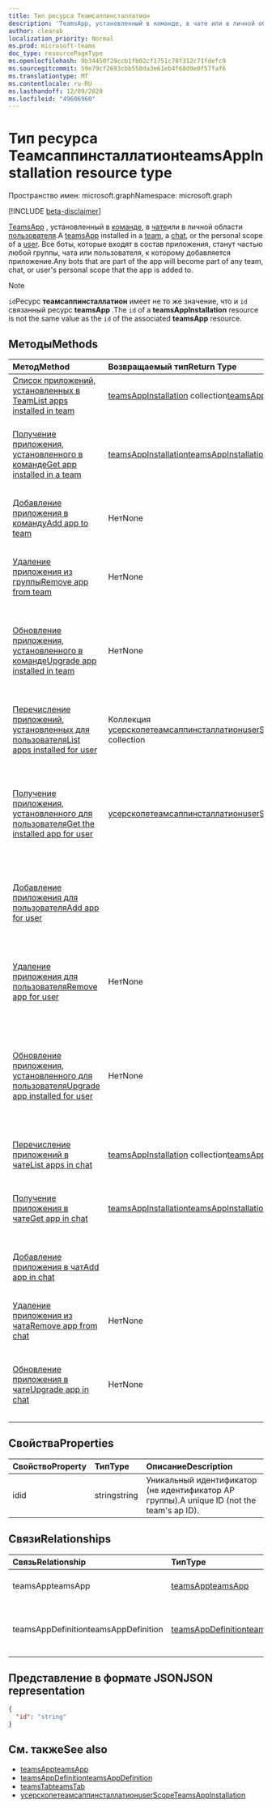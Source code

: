 ```yaml
---
title: Тип ресурса Теамсаппинсталлатион
description: 'TeamsApp, установленный в команде, в чате или в личной области пользователя. '
author: clearab
localization_priority: Normal
ms.prod: microsoft-teams
doc_type: resourcePageType
ms.openlocfilehash: 9b34450f29ccb1fb02cf1751c78f312c71fdefc9
ms.sourcegitcommit: 59e79cf2693cbb550da3e61eb4f68d9e0f57faf6
ms.translationtype: MT
ms.contentlocale: ru-RU
ms.lasthandoff: 12/09/2020
ms.locfileid: "49606960"
---
```

# <a name="teamsappinstallation-resource-type"></a><span data-ttu-id="af5a9-103">Тип ресурса Теамсаппинсталлатион</span><span class="sxs-lookup"><span data-stu-id="af5a9-103">teamsAppInstallation resource type</span></span>

<span data-ttu-id="af5a9-104">Пространство имен: microsoft.graph</span><span class="sxs-lookup"><span data-stu-id="af5a9-104">Namespace: microsoft.graph</span></span>

[!INCLUDE [beta-disclaimer](../../includes/beta-disclaimer.md)]

<span data-ttu-id="af5a9-105">[TeamsApp](teamsapp.md) , установленный в [команде](team.md), в [чате](chat.md)или в личной области [пользователя](user.md).</span><span class="sxs-lookup"><span data-stu-id="af5a9-105">A [teamsApp](teamsapp.md) installed in a [team](team.md), a [chat](chat.md), or the personal scope of a [user](user.md).</span></span> <span data-ttu-id="af5a9-106">Все боты, которые входят в состав приложения, станут частью любой группы, чата или пользователя, к которому добавляется приложение.</span><span class="sxs-lookup"><span data-stu-id="af5a9-106">Any bots that are part of the app will become part of any team, chat, or user's personal scope that the app is added to.</span></span>

> [!NOTE]
> <span data-ttu-id="af5a9-107">`id`Ресурс **теамсаппинсталлатион** имеет не то же значение, что и `id` связанный ресурс **teamsApp** .</span><span class="sxs-lookup"><span data-stu-id="af5a9-107">The `id` of a **teamsAppInstallation** resource is not the same value as the `id` of the associated **teamsApp** resource.</span></span>

## <a name="methods"></a><span data-ttu-id="af5a9-108">Методы</span><span class="sxs-lookup"><span data-stu-id="af5a9-108">Methods</span></span>

| <span data-ttu-id="af5a9-109">Метод</span><span class="sxs-lookup"><span data-stu-id="af5a9-109">Method</span></span>       | <span data-ttu-id="af5a9-110">Возвращаемый тип</span><span class="sxs-lookup"><span data-stu-id="af5a9-110">Return Type</span></span>  |<span data-ttu-id="af5a9-111">Описание</span><span class="sxs-lookup"><span data-stu-id="af5a9-111">Description</span></span>|
|:---------------|:--------|:----------|
|[<span data-ttu-id="af5a9-112">Список приложений, установленных в Team</span><span class="sxs-lookup"><span data-stu-id="af5a9-112">List apps installed in team</span></span>](../api/team-list-installedapps.md) | <span data-ttu-id="af5a9-113">[teamsAppInstallation](teamsappinstallation.md) collection</span><span class="sxs-lookup"><span data-stu-id="af5a9-113">[teamsAppInstallation](teamsappinstallation.md) collection</span></span> | <span data-ttu-id="af5a9-114">Список приложений, установленных в команде.</span><span class="sxs-lookup"><span data-stu-id="af5a9-114">List apps installed in a team.</span></span>|
|[<span data-ttu-id="af5a9-115">Получение приложения, установленного в команде</span><span class="sxs-lookup"><span data-stu-id="af5a9-115">Get app installed in a team</span></span>](../api/team-get-installedapps.md) | [<span data-ttu-id="af5a9-116">teamsAppInstallation</span><span class="sxs-lookup"><span data-stu-id="af5a9-116">teamsAppInstallation</span></span>](teamsappinstallation.md) | <span data-ttu-id="af5a9-117">Получение указанного приложения, установленного в команде.</span><span class="sxs-lookup"><span data-stu-id="af5a9-117">Get the specified app installed in a team.</span></span>|
|[<span data-ttu-id="af5a9-118">Добавление приложения в команду</span><span class="sxs-lookup"><span data-stu-id="af5a9-118">Add app to team</span></span>](../api/team-post-installedapps.md) |<span data-ttu-id="af5a9-119">Нет</span><span class="sxs-lookup"><span data-stu-id="af5a9-119">None</span></span> | <span data-ttu-id="af5a9-120">Добавление приложения в группу (установка).</span><span class="sxs-lookup"><span data-stu-id="af5a9-120">Add (install) an app to a team.</span></span>|
|[<span data-ttu-id="af5a9-121">Удаление приложения из группы</span><span class="sxs-lookup"><span data-stu-id="af5a9-121">Remove app from team</span></span>](../api/team-delete-installedapps.md) | <span data-ttu-id="af5a9-122">Нет</span><span class="sxs-lookup"><span data-stu-id="af5a9-122">None</span></span> | <span data-ttu-id="af5a9-123">Удаление приложения из команды (удаление).</span><span class="sxs-lookup"><span data-stu-id="af5a9-123">Remove (uninstall) an app from a team.</span></span>|
|[<span data-ttu-id="af5a9-124">Обновление приложения, установленного в команде</span><span class="sxs-lookup"><span data-stu-id="af5a9-124">Upgrade app installed in team</span></span>](../api/team-teamsappinstallation-upgrade.md) | <span data-ttu-id="af5a9-125">Нет</span><span class="sxs-lookup"><span data-stu-id="af5a9-125">None</span></span> | <span data-ttu-id="af5a9-126">Обновите приложение, установленное в команде, до последней версии.</span><span class="sxs-lookup"><span data-stu-id="af5a9-126">Upgrade the app installed in a team to the latest version.</span></span>|
|[<span data-ttu-id="af5a9-127">Перечисление приложений, установленных для пользователя</span><span class="sxs-lookup"><span data-stu-id="af5a9-127">List apps installed for user</span></span>](../api/userteamwork-list-installedapps.md) | <span data-ttu-id="af5a9-128">Коллекция [усерскопетеамсаппинсталлатион](userscopeteamsappinstallation.md)</span><span class="sxs-lookup"><span data-stu-id="af5a9-128">[userScopeTeamsAppInstallation](userscopeteamsappinstallation.md) collection</span></span> | <span data-ttu-id="af5a9-129">Список приложений, установленных в личной области пользователя.</span><span class="sxs-lookup"><span data-stu-id="af5a9-129">List apps installed in the personal scope of a user.</span></span>|
|[<span data-ttu-id="af5a9-130">Получение приложения, установленного для пользователя</span><span class="sxs-lookup"><span data-stu-id="af5a9-130">Get the installed app for user</span></span>](../api/userteamwork-get-installedapps.md)| [<span data-ttu-id="af5a9-131">усерскопетеамсаппинсталлатион</span><span class="sxs-lookup"><span data-stu-id="af5a9-131">userScopeTeamsAppInstallation</span></span>](userscopeteamsappinstallation.md) | <span data-ttu-id="af5a9-132">Получение указанного приложения, установленного в личной области пользователя.</span><span class="sxs-lookup"><span data-stu-id="af5a9-132">Get the specified app installed in the personal scope of a user.</span></span> |
|[<span data-ttu-id="af5a9-133">Добавление приложения для пользователя</span><span class="sxs-lookup"><span data-stu-id="af5a9-133">Add app for user</span></span>](../api/userteamwork-post-installedapps.md) | | <span data-ttu-id="af5a9-134">Добавление (установка) приложения в личной области пользователя.</span><span class="sxs-lookup"><span data-stu-id="af5a9-134">Add (install) an app in the personal scope of a user.</span></span>|
|[<span data-ttu-id="af5a9-135">Удаление приложения для пользователя</span><span class="sxs-lookup"><span data-stu-id="af5a9-135">Remove app for user</span></span>](../api/userteamwork-delete-installedapps.md) | <span data-ttu-id="af5a9-136">Нет</span><span class="sxs-lookup"><span data-stu-id="af5a9-136">None</span></span> | <span data-ttu-id="af5a9-137">Удалить (удалить) приложение в личной области пользователя.</span><span class="sxs-lookup"><span data-stu-id="af5a9-137">Remove (uninstall) an app in the personal scope of a user.</span></span>|
|[<span data-ttu-id="af5a9-138">Обновление приложения, установленного для пользователя</span><span class="sxs-lookup"><span data-stu-id="af5a9-138">Upgrade app installed for user</span></span>](../api/userteamwork-teamsappinstallation-upgrade.md) | <span data-ttu-id="af5a9-139">Нет</span><span class="sxs-lookup"><span data-stu-id="af5a9-139">None</span></span> | <span data-ttu-id="af5a9-140">Обновление приложения, установленного в личной области пользователя, до последней версии.</span><span class="sxs-lookup"><span data-stu-id="af5a9-140">Upgrade the app installed in the personal scope of a user to the latest version.</span></span>|
|[<span data-ttu-id="af5a9-141">Перечисление приложений в чате</span><span class="sxs-lookup"><span data-stu-id="af5a9-141">List apps in chat</span></span>](../api/chat-list-installedapps.md) |<span data-ttu-id="af5a9-142">[teamsAppInstallation](teamsappinstallation.md) collection</span><span class="sxs-lookup"><span data-stu-id="af5a9-142">[teamsAppInstallation](teamsappinstallation.md) collection</span></span> | <span data-ttu-id="af5a9-143">Список приложений, установленных в чате.</span><span class="sxs-lookup"><span data-stu-id="af5a9-143">List apps installed in a chat.</span></span>|
|[<span data-ttu-id="af5a9-144">Получение приложения в чате</span><span class="sxs-lookup"><span data-stu-id="af5a9-144">Get app in chat</span></span>](../api/chat-get-installedapps.md) | [<span data-ttu-id="af5a9-145">teamsAppInstallation</span><span class="sxs-lookup"><span data-stu-id="af5a9-145">teamsAppInstallation</span></span>](teamsappinstallation.md) | <span data-ttu-id="af5a9-146">Получение указанного приложения, установленного в чате.</span><span class="sxs-lookup"><span data-stu-id="af5a9-146">Get the specified app installed in a chat.</span></span>|
|[<span data-ttu-id="af5a9-147">Добавление приложения в чат</span><span class="sxs-lookup"><span data-stu-id="af5a9-147">Add app in chat</span></span>](../api/chat-post-installedapps.md) | | <span data-ttu-id="af5a9-148">Добавление приложения в чат (установка).</span><span class="sxs-lookup"><span data-stu-id="af5a9-148">Add (install) an app to a chat.</span></span>|
|[<span data-ttu-id="af5a9-149">Удаление приложения из чата</span><span class="sxs-lookup"><span data-stu-id="af5a9-149">Remove app from chat</span></span>](../api/chat-delete-installedapps.md) | <span data-ttu-id="af5a9-150">Нет</span><span class="sxs-lookup"><span data-stu-id="af5a9-150">None</span></span> | <span data-ttu-id="af5a9-151">Удаление (удаление) приложения из чата.</span><span class="sxs-lookup"><span data-stu-id="af5a9-151">Remove (uninstall) app from a chat.</span></span>|
|[<span data-ttu-id="af5a9-152">Обновление приложения в чате</span><span class="sxs-lookup"><span data-stu-id="af5a9-152">Upgrade app in chat</span></span>](../api/chat-teamsappinstallation-upgrade.md) | <span data-ttu-id="af5a9-153">Нет</span><span class="sxs-lookup"><span data-stu-id="af5a9-153">None</span></span> | <span data-ttu-id="af5a9-154">Обновление приложения, установленного в чате, до последней версии.</span><span class="sxs-lookup"><span data-stu-id="af5a9-154">Upgrade the app installed in a chat to the latest version.</span></span>|

## <a name="properties"></a><span data-ttu-id="af5a9-155">Свойства</span><span class="sxs-lookup"><span data-stu-id="af5a9-155">Properties</span></span>

| <span data-ttu-id="af5a9-156">Свойство</span><span class="sxs-lookup"><span data-stu-id="af5a9-156">Property</span></span>            | <span data-ttu-id="af5a9-157">Тип</span><span class="sxs-lookup"><span data-stu-id="af5a9-157">Type</span></span>     | <span data-ttu-id="af5a9-158">Описание</span><span class="sxs-lookup"><span data-stu-id="af5a9-158">Description</span></span> |
|:------------------- |:-------- |:----------- |
| <span data-ttu-id="af5a9-159">id</span><span class="sxs-lookup"><span data-stu-id="af5a9-159">id</span></span>                  | <span data-ttu-id="af5a9-160">string</span><span class="sxs-lookup"><span data-stu-id="af5a9-160">string</span></span>   | <span data-ttu-id="af5a9-161">Уникальный идентификатор (не идентификатор AP группы).</span><span class="sxs-lookup"><span data-stu-id="af5a9-161">A unique ID (not the team's ap ID).</span></span> |

## <a name="relationships"></a><span data-ttu-id="af5a9-162">Связи</span><span class="sxs-lookup"><span data-stu-id="af5a9-162">Relationships</span></span>

| <span data-ttu-id="af5a9-163">Связь</span><span class="sxs-lookup"><span data-stu-id="af5a9-163">Relationship</span></span>   | <span data-ttu-id="af5a9-164">Тип</span><span class="sxs-lookup"><span data-stu-id="af5a9-164">Type</span></span>    | <span data-ttu-id="af5a9-165">Описание</span><span class="sxs-lookup"><span data-stu-id="af5a9-165">Description</span></span> |
|:---------------|:--------|:----------|
|<span data-ttu-id="af5a9-166">teamsApp</span><span class="sxs-lookup"><span data-stu-id="af5a9-166">teamsApp</span></span>|[<span data-ttu-id="af5a9-167">teamsApp</span><span class="sxs-lookup"><span data-stu-id="af5a9-167">teamsApp</span></span>](teamsapp.md)| <span data-ttu-id="af5a9-168">Установленное приложение.</span><span class="sxs-lookup"><span data-stu-id="af5a9-168">The app that is installed.</span></span> |
|<span data-ttu-id="af5a9-169">teamsAppDefinition</span><span class="sxs-lookup"><span data-stu-id="af5a9-169">teamsAppDefinition</span></span>|[<span data-ttu-id="af5a9-170">teamsAppDefinition</span><span class="sxs-lookup"><span data-stu-id="af5a9-170">teamsAppDefinition</span></span>](teamsappdefinition.md)| <span data-ttu-id="af5a9-171">Сведения о данной версии приложения.</span><span class="sxs-lookup"><span data-stu-id="af5a9-171">The details of this version of the app.</span></span> |

## <a name="json-representation"></a><span data-ttu-id="af5a9-172">Представление в формате JSON</span><span class="sxs-lookup"><span data-stu-id="af5a9-172">JSON representation</span></span>

<!-- {
  "blockType": "resource",
  "@odata.type": "microsoft.graph.teamsAppInstallation",
  "baseType": "microsoft.graph.entity"
}-->

```json
{
  "id": "string"
}
```

## <a name="see-also"></a><span data-ttu-id="af5a9-173">См. также</span><span class="sxs-lookup"><span data-stu-id="af5a9-173">See also</span></span>

- [<span data-ttu-id="af5a9-174">teamsApp</span><span class="sxs-lookup"><span data-stu-id="af5a9-174">teamsApp</span></span>](teamsapp.md)
- [<span data-ttu-id="af5a9-175">teamsAppDefinition</span><span class="sxs-lookup"><span data-stu-id="af5a9-175">teamsAppDefinition</span></span>](teamsappdefinition.md)
- [<span data-ttu-id="af5a9-176">teamsTab</span><span class="sxs-lookup"><span data-stu-id="af5a9-176">teamsTab</span></span>](../resources/teamstab.md)
- [<span data-ttu-id="af5a9-177">усерскопетеамсаппинсталлатион</span><span class="sxs-lookup"><span data-stu-id="af5a9-177">userScopeTeamsAppInstallation</span></span>](../resources/userscopeteamsappinstallation.md)

<!-- uuid: 8fcb5dbc-d5aa-4681-8e31-b001d5168d79
2015-10-25 14:57:30 UTC -->
<!--
{
  "type": "#page.annotation",
  "description": "teamsApp resource",
  "keywords": "",
  "section": "documentation",
  "tocPath": "",
  "suppressions": []
}
-->


